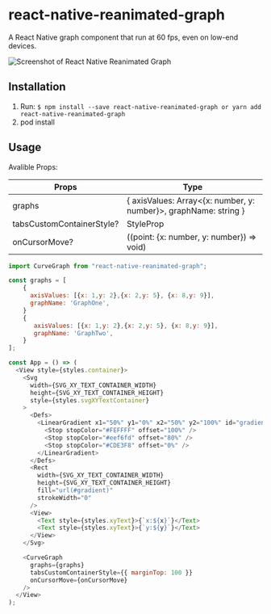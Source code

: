 # react-native-reanimated-graph

A React Native graph component that run at 60 fps, even on low-end devices.

![Screenshot of React Native Reanimated Graph](https://firebasestorage.googleapis.com/v0/b/publicimage-6ea8e.appspot.com/o/react-native-reanimated-graph.gif?alt=media&token=e0874a8b-2a42-47aa-a96b-e64071f7fbe1)

## Installation

1. Run: `$ npm install --save react-native-reanimated-graph or yarn add react-native-reanimated-graph`
2. pod install

## Usage

Avalible Props:

| Props                     | Type                                                             |
| ------------------------- | ---------------------------------------------------------------- |
| graphs                    | { axisValues: Array<{x: number, y: number}>, graphName: string } |
| tabsCustomContainerStyle? | StyleProp<ViewStyle>                                             |
| onCursorMove?             | ((point: {x: number, y: number}) => void)                        |

```js
import CurveGraph from "react-native-reanimated-graph";

const graphs = [
    {
      axisValues: [{x: 1,y: 2},{x: 2,y: 5}, {x: 8,y: 9}],
      graphName: 'GraphOne',
    }
    {
       axisValues: [{x: 1,y: 2},{x: 2,y: 5}, {x: 8,y: 9}],
       graphName: 'GraphTwo',
    }
];

const App = () => (
  <View style={styles.container}>
    <Svg
      width={SVG_XY_TEXT_CONTAINER_WIDTH}
      height={SVG_XY_TEXT_CONTAINER_HEIGHT}
      style={styles.svgXYTextContainer}
    >
      <Defs>
        <LinearGradient x1="50%" y1="0%" x2="50%" y2="100%" id="gradient">
          <Stop stopColor="#FEFFFF" offset="100%" />
          <Stop stopColor="#eef6fd" offset="80%" />
          <Stop stopColor="#CDE3F8" offset="0%" />
        </LinearGradient>
      </Defs>
      <Rect
        width={SVG_XY_TEXT_CONTAINER_WIDTH}
        height={SVG_XY_TEXT_CONTAINER_HEIGHT}
        fill="url(#gradient)"
        strokeWidth="0"
      />
      <View>
        <Text style={styles.xyText}>{`x:${x}`}</Text>
        <Text style={styles.xyText}>{`y:${y}`}</Text>
      </View>
    </Svg>

    <CurveGraph
      graphs={graphs}
      tabsCustomContainerStyle={{ marginTop: 100 }}
      onCursorMove={onCursorMove}
    />
  </View>
);
```
